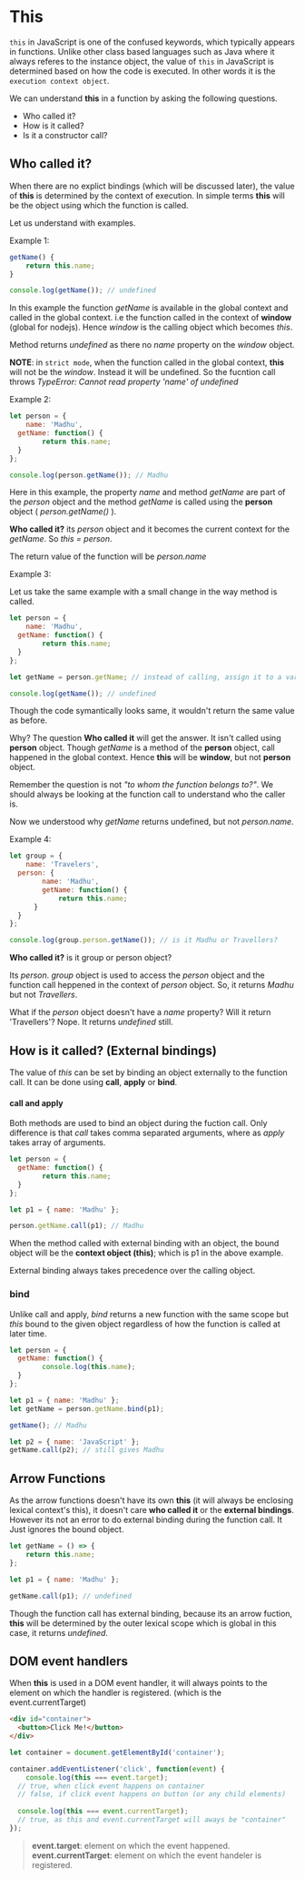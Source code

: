 # This

`this` in JavaScript is one of the confused keywords, which typically appears in functions.
Unlike other class based languages such as Java where it always referes to the instance object, the value of `this` in JavaScript is determined based on how the code is executed.
In other words it is the `execution context object`.

We can understand **this** in a function by asking the following questions.

* Who called it?
* How is it called?
* Is it a constructor call?

## Who called it?

When there are no explict bindings (which will be discussed later), the value of **this** is determined by the context of execution.
In simple terms **this** will be the object using which the function is called.

Let us understand with examples.

Example 1:

```js
getName() {
	return this.name;
}

console.log(getName()); // undefined
```

In this example the function *getName* is available in the global context and called in the global context. i.e the function called in the context of **window** (global for nodejs).
Hence *window* is the calling object which becomes *this*.

Method returns *undefined* as there no *name* property on the *window* object.

**NOTE**: in `strict mode`, when the function called in the global context, **this** will not be the *window*. Instead it will be undefined. So the fucntion call throws *TypeError: Cannot read property 'name' of undefined*

Example 2:

```js
let person = {
	name: 'Madhu',
  getName: function() {
		return this.name;
  }
};

console.log(person.getName()); // Madhu
```

Here in this example, the property *name* and method *getName* are part of the *person* object
and the method *getName* is called using the **person** object ( *person.getName()* ).

**Who called it?** its *person* object and it becomes the current context for the *getName*. So *this = person*.

The return value of the function will be *person.name*

Example 3:

Let us take the same example with a small change in the way method is called.

```js
let person = {
	name: 'Madhu',
  getName: function() {
		return this.name;
  }
};

let getName = person.getName; // instead of calling, assign it to a variable.

console.log(getName()); // undefined
```

Though the code symantically looks same, it wouldn't return the same value as before.

Why? The question **Who called it** will get the answer. It isn't called using **person** object.
Though *getName* is a method of the **person** object, call happened in the global context. Hence **this** will be **window**, but not **person** object.

Remember the question is not *"to whom the function belongs to?"*. We should always be looking at the function call to understand who the caller is.

Now we understood why *getName* returns undefined, but not *person.name*.

Example 4:

```js
let group = {
	name: 'Travelers',
  person: {
		name: 'Madhu',
		getName: function() {
			return this.name;
	  }
  }
};

console.log(group.person.getName()); // is it Madhu or Travellers?
```

**Who called it?** is it group or person object? 

Its *person*. *group* object is used to access the *person* object and the function call heppened in the context of *person* object. So, it returns *Madhu* but not *Travellers*.

What if the *person* object doesn't have a *name* property? Will it return 'Travellers'? Nope. It returns *undefined* still.

## How is it called? (External bindings)

The value of *this* can be set by binding an object externally to the function call. It can be done using **call**, **apply** or **bind**.

#### call and apply

Both methods are used to bind an object during the fuction call. Only difference is that *call* takes comma separated arguments, where as *apply* takes array of arguments.

```js
let person = {
  getName: function() {
		return this.name;
  }
};

let p1 = { name: 'Madhu' };

person.getName.call(p1); // Madhu
```

When the method called with external binding with an object, the bound object will be the **context object (this)**; which is p1 in the above example.

External binding always takes precedence over the calling object.

### bind

Unlike call and apply, *bind* returns a new function with the same scope but *this* bound to the given object regardless of how the function is called at later time.

```js
let person = {
  getName: function() {
		console.log(this.name);
  }
};

let p1 = { name: 'Madhu' };
let getName = person.getName.bind(p1);

getName(); // Madhu

let p2 = { name: 'JavaScript' };
getName.call(p2); // still gives Madhu
```

## Arrow Functions

As the arrow functions doesn't have its own **this** (it will always be enclosing lexical context's this), it doesn't care **who called it** or the **external bindings**.
However its not an error to do external binding during the function call. It Just ignores the bound object.

```js
let getName = () => {
	return this.name;
};

let p1 = { name: 'Madhu' };

getName.call(p1); // undefined
```

Though the function call has external binding, because its an arrow fuction, **this** will be determined by the outer lexical scope which is global in this case, it returns *undefined*.

## DOM event handlers

When **this** is used in a DOM event handler, it will always points to the element on which the handler is registered. (which is the event.currentTarget)

```html
<div id="container">
  <button>Click Me!</button>
</div>
```

```js
let container = document.getElementById('container');

container.addEventListener('click', function(event) {
	console.log(this === event.target);
  // true, when click event happens on container
  // false, if click event happens on button (or any child elements)
  
  console.log(this === event.currentTarget);
  // true, as this and event.currentTarget will aways be "container"
});
```

> **event.target**: element on which the event happened.  
**event.currentTarget**: element on which the event handeler is registered.



